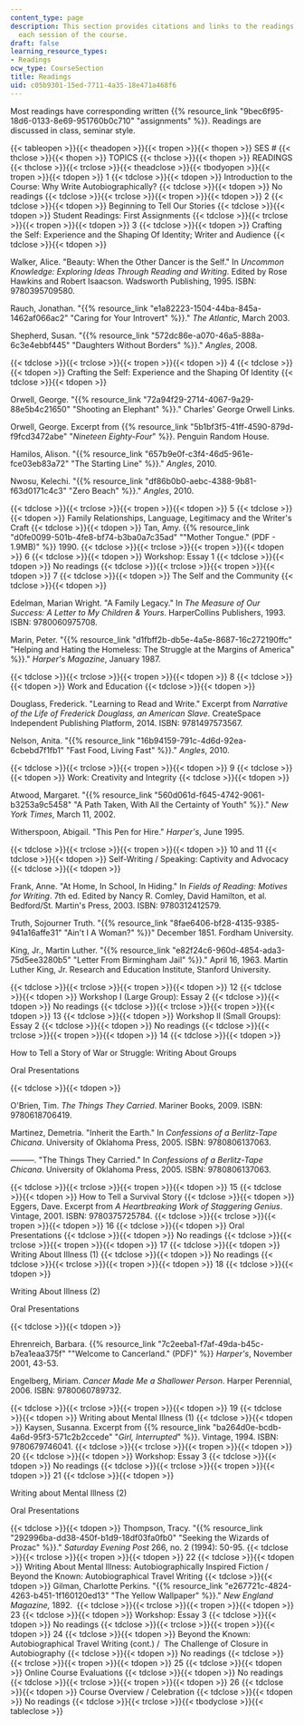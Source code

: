 ```yaml
---
content_type: page
description: This section provides citations and links to the readings assigned for
  each session of the course.
draft: false
learning_resource_types:
- Readings
ocw_type: CourseSection
title: Readings
uid: c05b9301-15ed-7711-4a35-18e471a468f6
---
```

Most readings have corresponding written {{% resource_link "9bec6f95-18d6-0133-8e69-951760b0c710" "assignments" %}}. Readings are discussed in class, seminar style.

{{< tableopen >}}{{< theadopen >}}{{< tropen >}}{{< thopen >}}
SES #
{{< thclose >}}{{< thopen >}}
TOPICS
{{< thclose >}}{{< thopen >}}
READINGS
{{< thclose >}}{{< trclose >}}{{< theadclose >}}{{< tbodyopen >}}{{< tropen >}}{{< tdopen >}}
1
{{< tdclose >}}{{< tdopen >}}
Introduction to the Course: Why Write Autobiographically?
{{< tdclose >}}{{< tdopen >}}
No readings
{{< tdclose >}}{{< trclose >}}{{< tropen >}}{{< tdopen >}}
2
{{< tdclose >}}{{< tdopen >}}
Beginning to Tell Our Stories
{{< tdclose >}}{{< tdopen >}}
Student Readings: First Assignments
{{< tdclose >}}{{< trclose >}}{{< tropen >}}{{< tdopen >}}
3
{{< tdclose >}}{{< tdopen >}}
Crafting the Self: Experience and the Shaping Of Identity; Writer and Audience
{{< tdclose >}}{{< tdopen >}}

Walker, Alice. "Beauty: When the Other Dancer is the Self." In *Uncommon Knowledge: Exploring Ideas Through Reading and Writing*. Edited by Rose Hawkins and Robert Isaacson. Wadsworth Publishing, 1995. ISBN: 9780395709580.

Rauch, Jonathan. "{{% resource_link "e1a82223-1504-44ba-845a-1462af066ac2" "Caring for Your Introvert" %}}." *The Atlantic*, March 2003.

Shepherd, Susan. "{{% resource_link "572dc86e-a070-46a5-888a-6c3e4ebbf445" "Daughters Without Borders" %}}." *Angles*, 2008.

{{< tdclose >}}{{< trclose >}}{{< tropen >}}{{< tdopen >}}
4
{{< tdclose >}}{{< tdopen >}}
Crafting the Self: Experience and the Shaping Of Identity
{{< tdclose >}}{{< tdopen >}}

Orwell, George. "{{% resource_link "72a94f29-2714-4067-9a29-88e5b4c21650" "Shooting an Elephant" %}}." Charles' George Orwell Links.

Orwell, George. Excerpt from {{% resource_link "5b1bf3f5-41ff-4590-879d-f9fcd3472abe" "*Nineteen Eighty-Four*" %}}. Penguin Random House.

Hamilos, Alison. "{{% resource_link "657b9e0f-c3f4-46d5-961e-fce03eb83a72" "The Starting Line" %}}." *Angles*, 2010.

Nwosu, Kelechi. "{{% resource_link "df86b0b0-aebc-4388-9b81-f63d0171c4c3" "Zero Beach" %}}." *Angles*, 2010.

{{< tdclose >}}{{< trclose >}}{{< tropen >}}{{< tdopen >}}
5
{{< tdclose >}}{{< tdopen >}}
Family Relationships, Language, Legitimacy and the Writer's Craft
{{< tdclose >}}{{< tdopen >}}
Tan, Amy. {{% resource_link "d0fe0099-501b-4fe8-bf74-b3ba0a7c35ad" "\"Mother Tongue.\" (PDF - 1.9MB)" %}} 1990.
{{< tdclose >}}{{< trclose >}}{{< tropen >}}{{< tdopen >}}
6
{{< tdclose >}}{{< tdopen >}}
Workshop: Essay 1
{{< tdclose >}}{{< tdopen >}}
No readings
{{< tdclose >}}{{< trclose >}}{{< tropen >}}{{< tdopen >}}
7
{{< tdclose >}}{{< tdopen >}}
The Self and the Community
{{< tdclose >}}{{< tdopen >}}

Edelman, Marian Wright. "A Family Legacy." In *The Measure of Our Success: A Letter to My Children & Yours*. HarperCollins Publishers, 1993. ISBN: 9780060975708. 

Marin, Peter. "{{% resource_link "d1fbff2b-db5e-4a5e-8687-16c272190ffc" "Helping and Hating the Homeless: The Struggle at the Margins of America" %}}." *Harper's Magazine*, January 1987.

{{< tdclose >}}{{< trclose >}}{{< tropen >}}{{< tdopen >}}
8
{{< tdclose >}}{{< tdopen >}}
Work and Education
{{< tdclose >}}{{< tdopen >}}

Douglass, Frederick. "Learning to Read and Write." Excerpt from *Narrative of the Life of Frederick Douglass, an American Slave*. CreateSpace Independent Publishing Platform, 2014. ISBN: 9781497573567.

Nelson, Anita. "{{% resource_link "16b94159-791c-4d6d-92ea-6cbebd7f1fb1" "Fast Food, Living Fast" %}}." *Angles*, 2010.

{{< tdclose >}}{{< trclose >}}{{< tropen >}}{{< tdopen >}}
9
{{< tdclose >}}{{< tdopen >}}
Work: Creativity and Integrity
{{< tdclose >}}{{< tdopen >}}

Atwood, Margaret. "{{% resource_link "560d061d-f645-4742-9061-b3253a9c5458" "A Path Taken, With All the Certainty of Youth" %}}." *New York Times*, March 11, 2002.

Witherspoon, Abigail. "This Pen for Hire." *Harper's*, June 1995.

{{< tdclose >}}{{< trclose >}}{{< tropen >}}{{< tdopen >}}
10 and 11
{{< tdclose >}}{{< tdopen >}}
Self-Writing / Speaking: Captivity and Advocacy
{{< tdclose >}}{{< tdopen >}}

Frank, Anne. "At Home, In School, In Hiding." In *Fields of Reading: Motives for Writing*. 7th ed. Edited by Nancy R. Comley, David Hamilton, et al. Bedford/St. Martin's Press, 2003. ISBN: 9780312412579.

Truth, Sojourner Truth. "{{% resource_link "8fae6406-bf28-4135-9385-941a16affe31" "Ain't I A Woman?" %}}" December 1851. Fordham University.

King, Jr., Martin Luther. "{{% resource_link "e82f24c6-960d-4854-ada3-75d5ee3280b5" "Letter From Birmingham Jail" %}}." April 16, 1963. Martin Luther King, Jr. Research and Education Institute, Stanford University.

{{< tdclose >}}{{< trclose >}}{{< tropen >}}{{< tdopen >}}
12
{{< tdclose >}}{{< tdopen >}}
Workshop I (Large Group): Essay 2
{{< tdclose >}}{{< tdopen >}}
No readings
{{< tdclose >}}{{< trclose >}}{{< tropen >}}{{< tdopen >}}
13
{{< tdclose >}}{{< tdopen >}}
Workshop II (Small Groups): Essay 2
{{< tdclose >}}{{< tdopen >}}
No readings
{{< tdclose >}}{{< trclose >}}{{< tropen >}}{{< tdopen >}}
14
{{< tdclose >}}{{< tdopen >}}

How to Tell a Story of War or Struggle: Writing About Groups

Oral Presentations

{{< tdclose >}}{{< tdopen >}}

O'Brien, Tim. *The Things They Carried*. Mariner Books, 2009. ISBN: 9780618706419.

Martinez, Demetria. "Inherit the Earth." In *Confessions of a Berlitz-Tape Chicana*. University of Oklahoma Press, 2005. ISBN: 9780806137063.

———. "The Things They Carried." In *Confessions of a Berlitz-Tape Chicana*. University of Oklahoma Press, 2005. ISBN: 9780806137063.

{{< tdclose >}}{{< trclose >}}{{< tropen >}}{{< tdopen >}}
15
{{< tdclose >}}{{< tdopen >}}
How to Tell a Survival Story
{{< tdclose >}}{{< tdopen >}}
Eggers, Dave. Excerpt from *A Heartbreaking Work of Staggering Genius*. Vintage, 2001. ISBN: 9780375725784.
{{< tdclose >}}{{< trclose >}}{{< tropen >}}{{< tdopen >}}
16
{{< tdclose >}}{{< tdopen >}}
Oral Presentations
{{< tdclose >}}{{< tdopen >}}
No readings
{{< tdclose >}}{{< trclose >}}{{< tropen >}}{{< tdopen >}}
17
{{< tdclose >}}{{< tdopen >}}
Writing About Illness (1)
{{< tdclose >}}{{< tdopen >}}
No readings
{{< tdclose >}}{{< trclose >}}{{< tropen >}}{{< tdopen >}}
18
{{< tdclose >}}{{< tdopen >}}

Writing About Illness (2)

Oral Presentations

{{< tdclose >}}{{< tdopen >}}

Ehrenreich, Barbara. {{% resource_link "7c2eeba1-f7af-49da-b45c-b7ea1eaa375f" "\"Welcome to Cancerland.\" (PDF)" %}} *Harper's*, November 2001, 43-53.

Engelberg, Miriam. *Cancer Made Me a Shallower Person*. Harper Perennial, 2006. ISBN: 9780060789732.

{{< tdclose >}}{{< trclose >}}{{< tropen >}}{{< tdopen >}}
19
{{< tdclose >}}{{< tdopen >}}
Writing about Mental Illness (1)
{{< tdclose >}}{{< tdopen >}}
Kaysen, Susanna. Excerpt from {{% resource_link "ba264d0e-bcdb-4a6d-95f3-571c2b2ccede" "*Girl, Interrupted*" %}}. Vintage, 1994. ISBN: 9780679746041.
{{< tdclose >}}{{< trclose >}}{{< tropen >}}{{< tdopen >}}
20
{{< tdclose >}}{{< tdopen >}}
Workshop: Essay 3
{{< tdclose >}}{{< tdopen >}}
No readings
{{< tdclose >}}{{< trclose >}}{{< tropen >}}{{< tdopen >}}
21
{{< tdclose >}}{{< tdopen >}}

Writing about Mental Illness (2)

Oral Presentations

{{< tdclose >}}{{< tdopen >}}
Thompson, Tracy. "{{% resource_link "292996ba-dd38-450f-b1d9-18df03fa0fb0" "Seeking the Wizards of Prozac" %}}." *Saturday Evening Post* 266, no. 2 (1994): 50-95.
{{< tdclose >}}{{< trclose >}}{{< tropen >}}{{< tdopen >}}
22
{{< tdclose >}}{{< tdopen >}}
Writing About Mental Illness: Autobiographically Inspired Fiction / Beyond the Known: Autobiographical Travel Writing
{{< tdclose >}}{{< tdopen >}}
Gilman, Charlotte Perkins. "{{% resource_link "e267721c-4824-4263-b451-1f160120ed13" "The Yellow Wallpaper" %}}." *New England Magazine,* 1892. 
{{< tdclose >}}{{< trclose >}}{{< tropen >}}{{< tdopen >}}
23
{{< tdclose >}}{{< tdopen >}}
Workshop: Essay 3
{{< tdclose >}}{{< tdopen >}}
No readings
{{< tdclose >}}{{< trclose >}}{{< tropen >}}{{< tdopen >}}
24
{{< tdclose >}}{{< tdopen >}}
Beyond the Known: Autobiographical Travel Writing (cont.) /  The Challenge of Closure in Autobiography
{{< tdclose >}}{{< tdopen >}}
No readings
{{< tdclose >}}{{< trclose >}}{{< tropen >}}{{< tdopen >}}
25
{{< tdclose >}}{{< tdopen >}}
Online Course Evaluations
{{< tdclose >}}{{< tdopen >}}
No readings
{{< tdclose >}}{{< trclose >}}{{< tropen >}}{{< tdopen >}}
26
{{< tdclose >}}{{< tdopen >}}
Course Overview / Celebration
{{< tdclose >}}{{< tdopen >}}
No readings
{{< tdclose >}}{{< trclose >}}{{< tbodyclose >}}{{< tableclose >}}